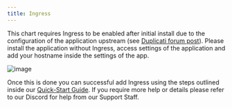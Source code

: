 ```yaml
---
title: Ingress
---
```


This chart requires Ingress to be enabled after initial install due to the configuration of the application upstream (see [Duplicati forum post](https://forum.duplicati.com/t/error-message-in-browser-the-host-header-sent-by-the-client-is-not-allowed/5806)). Please install the application without Ingress, access settings of the application and add your hostname inside the settings of the app.

![image](https://user-images.githubusercontent.com/89483932/174445638-bac32cc8-375f-4fdb-a99f-f8b75a4613e1.png)

Once this is done you can successful add Ingress using the steps outlined inside our [Quick-Start Guide](/scale/guides/getting-started/). If you require more help or details please refer to our Discord for help from our Support Staff.
